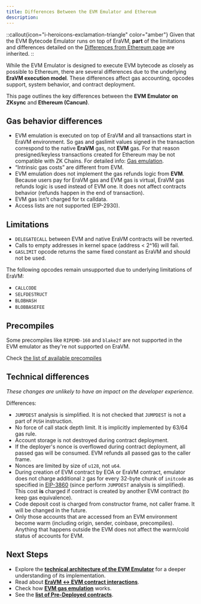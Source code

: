 ```yaml
---
title: Differences Between the EVM Emulator and Ethereum
description:
---
```

::callout{icon="i-heroicons-exclamation-triangle" color="amber"}
Given that the EVM Bytecode Emulator runs on top of EraVM, **part** of the limitations and differences detailed on
the [Differences from Ethereum page](../differences/evm-instructions) are inherited.
::

While the EVM Emulator is designed to execute EVM bytecode as closely as possible to Ethereum, there are several differences due
to the underlying **EraVM execution model**.
These differences affect gas accounting, opcodes support, system behavior, and contract deployment.

This page outlines the key differences between the **EVM Emulator on ZKsync** and **Ethereum (Cancun)**.

## Gas behavior differences

- EVM emulation is executed on top of EraVM and all transactions start in EraVM environment. So gas and gaslimit values signed in the transaction correspond to the native **EraVM** gas, not **EVM** gas. For that reason presigned/keyless transactions created for Ethereum may be not compatible with ZK Chains. For detailed info: [Gas emulation](./evm-gas-emulation).
- “Intrinsic gas costs” are different from EVM.
- EVM emulation does not implement the gas refunds logic from **EVM**. Because users pay for EraVM gas and EVM gas is virtual, EraVM gas refunds logic is used instead of EVM one. It does not affect contracts behavior (refunds happen in the end of transaction).
- EVM gas isn't charged for tx calldata.
- Access lists are not supported (EIP-2930).

## Limitations

- `DELEGATECALL` between EVM and native EraVM contracts will be reverted.
- Calls to empty addresses in kernel space (address < 2^16) will fail.
- `GASLIMIT` opcode returns the same fixed constant as EraVM and should not be used.

The following opcodes remain unsupported due to underlying limitations of EraVM:

- `CALLCODE`
- `SELFDESTRUCT`
- `BLOBHASH`
- `BLOBBASEFEE`

## Precompiles

Some precompiles like `RIPEMD-160` and `blake2f` are not supported in the EVM
emulator as they're not supported on EraVM.

Check [the list of available precompiles](../differences/pre-compiles)

## Technical differences

_These changes are unlikely to have an impact on the developer experience._

Differences:

- `JUMPDEST` analysis is simplified. It is not checked that `JUMPDEST` is not a part of `PUSH` instruction.
- No force of call stack depth limit. It is implicitly implemented by 63/64 gas rule.
- Account storage is not destroyed during contract deployment.
- If the deployer's nonce is overflowed during contract deployment, all passed gas will be consumed. EVM refunds all passed gas to the caller frame.
- Nonces are limited by size of `u128`, not `u64`.
- During creation of EVM contract by EOA or EraVM contract, emulator does not charge additional `2` gas for every 32-byte chunk of `initcode` as specified in [EIP-3860](https://eips.ethereum.org/EIPS/eip-3860) (since perform `JUMPDEST` analysis is simplified). This cost **is** charged if contract is created by another EVM contract (to keep gas equivalence).
- Code deposit cost is charged from constructor frame, not caller frame. It will be changed in the future.
- Only those accounts that are accessed from an EVM environment become warm (including origin, sender, coinbase, precompiles). Anything that happens outside the EVM does not affect the warm/cold status of accounts for EVM.

## Next Steps

- Explore the **[technical architecture of the EVM Emulator](./technical-details)** for a deeper understanding of its implementation.
- Read about **[EraVM ↔ EVM contract interactions](./era-evm-interactions)**.
- Check how **[EVM gas emulation](./evm-gas-emulation)** works.
- See the **[list of Pre-Deployed contracts](./pre-deployed-contracts)**.
